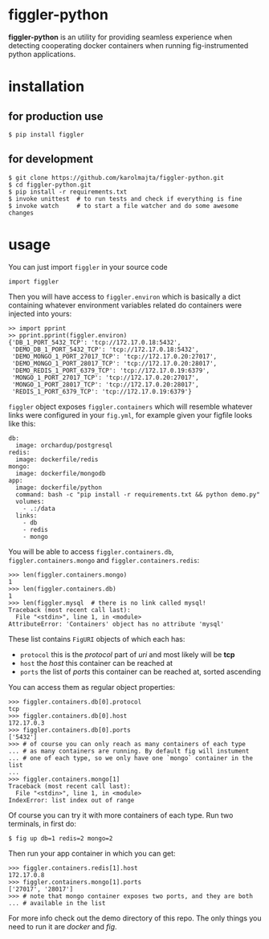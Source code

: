 figgler-python
==============

**figgler-python** is an utility for providing seamless experience
when detecting cooperating docker containers when running fig-instrumented
python applications.

# installation

## for production use

    $ pip install figgler

## for development

    $ git clone https://github.com/karolmajta/figgler-python.git
    $ cd figgler-python.git
    $ pip install -r requirements.txt
    $ invoke unittest  # to run tests and check if everything is fine
    $ invoke watch     # to start a file watcher and do some awesome changes

# usage

You can just import `figgler` in your source code

    import figgler

Then you will have access to `figgler.environ` which is basically
a dict containing whatever environment variables related do containers
were injected into yours:

    >> import pprint
    >> pprint.pprint(figgler.environ)
    {'DB_1_PORT_5432_TCP': 'tcp://172.17.0.18:5432',
     'DEMO_DB_1_PORT_5432_TCP': 'tcp://172.17.0.18:5432',
     'DEMO_MONGO_1_PORT_27017_TCP': 'tcp://172.17.0.20:27017',
     'DEMO_MONGO_1_PORT_28017_TCP': 'tcp://172.17.0.20:28017',
     'DEMO_REDIS_1_PORT_6379_TCP': 'tcp://172.17.0.19:6379',
     'MONGO_1_PORT_27017_TCP': 'tcp://172.17.0.20:27017',
     'MONGO_1_PORT_28017_TCP': 'tcp://172.17.0.20:28017',
     'REDIS_1_PORT_6379_TCP': 'tcp://172.17.0.19:6379'}

`figgler` object exposes `figgler.containers` which will resemble
whatever links were configured in your `fig.yml`, for example
given your figfile looks like this:

    db:
      image: orchardup/postgresql
    redis:
      image: dockerfile/redis
    mongo:
      image: dockerfile/mongodb
    app:
      image: dockerfile/python
      command: bash -c "pip install -r requirements.txt && python demo.py"
      volumes:
        - .:/data
      links:
        - db
        - redis
        - mongo

You will be able to access `figgler.containers.db`, `figgler.containers.mongo`
and `figgler.containers.redis`:

    >>> len(figgler.containers.mongo)
    1
    >>> len(figgler.containers.db)
    1
    >>> len(figgler.mysql  # there is no link called mysql!
    Traceback (most recent call last):
      File "<stdin>", line 1, in <module>
    AttributeError: 'Containers' object has no attribute 'mysql'

These list contains `FigURI` objects of which each has:

  - `protocol` this is the *protocol* part of *uri* and most likely will
     be **tcp**
  - `host` the *host* this container can be reached at
  - `ports` the list of *ports* this container can be reached at, sorted ascending

You can access them as regular object properties:

    >>> figgler.containers.db[0].protocol
    tcp
    >>> figgler.containers.db[0].host
    172.17.0.3
    >>> figgler.containers.db[0].ports
    ['5432']
    >>> # of course you can only reach as many containers of each type 
    ... # as many containers are running. By default fig will instument
    ... # one of each type, so we only have one `mongo` container in the list
    ...
    >>> figgler.containers.mongo[1]
    Traceback (most recent call last):
      File "<stdin>", line 1, in <module>
    IndexError: list index out of range    

Of course you can try it with more containers of each type. Run two terminals,
in first do:

    $ fig up db=1 redis=2 mongo=2

Then run your app container in which you can get:

    >>> figgler.containers.redis[1].host
    172.17.0.8
    >>> figgler.containers.mongo[1].ports
    ['27017', '28017']
    >>> # note that mongo container exposes two ports, and they are both
    ... # available in the list

For more info check out the demo directory of this repo. The only things you need
to run it are *docker* and *fig*.
